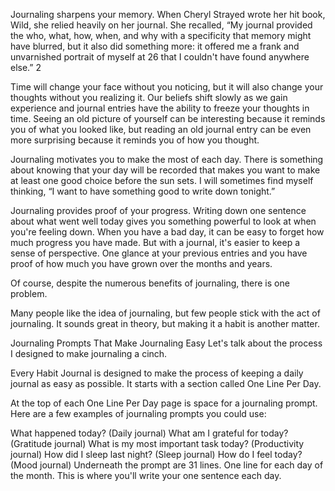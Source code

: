 Journaling sharpens your memory. When Cheryl Strayed wrote her hit book, Wild, she relied heavily on her journal. She recalled, “My journal provided the who, what, how, when, and why with a specificity that memory might have blurred, but it also did something more: it offered me a frank and unvarnished portrait of myself at 26 that I couldn't have found anywhere else.” 2

Time will change your face without you noticing, but it will also change your thoughts without you realizing it. Our beliefs shift slowly as we gain experience and journal entries have the ability to freeze your thoughts in time. Seeing an old picture of yourself can be interesting because it reminds you of what you looked like, but reading an old journal entry can be even more surprising because it reminds you of how you thought.

Journaling motivates you to make the most of each day. There is something about knowing that your day will be recorded that makes you want to make at least one good choice before the sun sets. I will sometimes find myself thinking, “I want to have something good to write down tonight.”

Journaling provides proof of your progress. Writing down one sentence about what went well today gives you something powerful to look at when you're feeling down. When you have a bad day, it can be easy to forget how much progress you have made. But with a journal, it's easier to keep a sense of perspective. One glance at your previous entries and you have proof of how much you have grown over the months and years.

Of course, despite the numerous benefits of journaling, there is one problem.

Many people like the idea of journaling, but few people stick with the act of journaling. It sounds great in theory, but making it a habit is another matter.



Journaling Prompts That Make Journaling Easy
Let's talk about the process I designed to make journaling a cinch.

Every Habit Journal is designed to make the process of keeping a daily journal as easy as possible. It starts with a section called One Line Per Day.

At the top of each One Line Per Day page is space for a journaling prompt. Here are a few examples of journaling prompts you could use:

What happened today? (Daily journal)
What am I grateful for today? (Gratitude journal)
What is my most important task today? (Productivity journal)
How did I sleep last night? (Sleep journal)
How do I feel today? (Mood journal)
Underneath the prompt are 31 lines. One line for each day of the month. This is where you'll write your one sentence each day.
